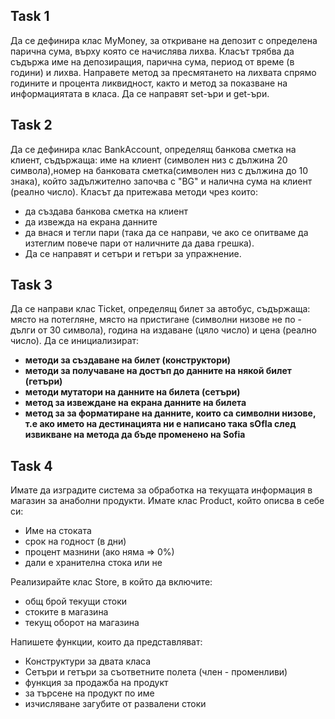 ## Task 1
Да се дефинира клас MyMoney, за откриване на депозит с определена парична сума, върху която се начислява лихва. Класът трябва да съдържа име на депозиращия, парична сума, период от време (в години) и лихва. Направете метод за пресмятането на лихвата спрямо годините и процента ликвидност, както и метод за показване на информациятата в класа. Да се направят set-ъри и get-ъри.

## Task 2

Да се дефинира клас BankAccount, определящ банкова сметка на клиент, съдържаща: име на клиент (символен низ с дължина 20 символа),номер на банковата сметка(символен низ с дължина до 10 знака), който задължително започва с "BG" и налична сума на клиент (реално число). Класът да притежава методи чрез които: 

* да създава банкова сметка на клиент
* да извежда на екрана данните
* да внася и тегли пари (така да се направи, че ако се опитваме да изтеглим повече пари от наличните да дава грешка). 
* Да се направят и сетъри и гетъри за упражнение.


## Task 3 

Да се направи клас Ticket, определящ билет за автобус, съдържаща: място на потегляне, място на пристигане (символни низове не по - дълги от 30 символа), година на издаване (цяло число) и цена (реално число). Да се инициализират:

* **методи за създаване на билет (конструктори)** 
* **методи за получаване на достъп до данните на някой билет (гетъри)**
* **методи мутатори на данните на билета (сетъри)**
* **метод за извеждане на екрана данните на билета**
* **метод за за форматиране на данните, които са символни низове, т.е ако името на дестинацията ни е написано така sOfIa след извикване на метода да бъде променено на Sofia** 

## Task 4

Имате да изградите система за обработка на текущата информация в магазин за анаболни продукти. 
Имате клас Product, който описва в себе си:

 - Име на стоката
 - срок на годност (в дни)
 - процент мазнини (ако няма => 0%)
 - дали е хранителна стока или не 

Реализирайте клас Store, в който да включите:

 - общ брой текущи стоки
 - стоките в магазина
 - текущ оборот на магазина


Напишете функции, които да представляват:
 - Конструктури за двата класа
 - Сетъри и гетъри за съответните полета (член - променливи)
 - функция за продажба на продукт
 - за търсене на продукт по име
 - изчисляване загубите от развалени стоки